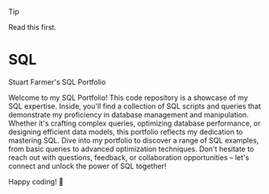 > [!TIP]
> 
> Read this first.

# SQL
Stuart Farmer's SQL Portfolio

Welcome to my SQL Portfolio! This code repository is a showcase of my SQL expertise. Inside, you'll find a collection of SQL scripts and queries that demonstrate my proficiency in database management and manipulation. Whether it's crafting complex queries, optimizing database performance, or designing efficient data models, this portfolio reflects my dedication to mastering SQL.
Dive into my portfolio to discover a range of SQL examples, from basic queries to advanced optimization techniques. Don't hesitate to reach out with questions, feedback, or collaboration opportunities – let's connect and unlock the power of SQL together!

Happy coding! 🚀


